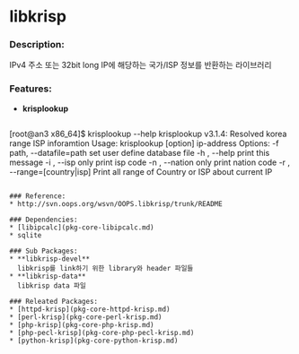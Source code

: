 # libkrisp

### Description:

IPv4 주소 또는 32bit long IP에 해당하는 국가/ISP 정보를 반환하는 라이브러리

### Features:
* **krisplookup**
  ```bash
[root@an3 x86_64]$ krisplookup --help
krisplookup v3.1.4: Resolved korea range ISP inforamtion
Usage: krisplookup [option] ip-address
Options:
         -f path, --datafile=path     set user define database file
         -h , --help                  print this message
         -i , --isp                   only print isp code
         -n , --nation                only print nation code
         -r , --range=[country|isp]   Print all range of Country or ISP
                                      about current IP
```

### Reference:
* http://svn.oops.org/wsvn/OOPS.libkrisp/trunk/README

### Dependencies:
* [libipcalc](pkg-core-libipcalc.md)
* sqlite

### Sub Packages:
* **libkrisp-devel**  
  libkrisp를 link하기 위한 library와 header 파일들
* **libkrisp-data**  
  libkrisp data 파일

### Releated Packages:
* [httpd-krisp](pkg-core-httpd-krisp.md)
* [perl-krisp](pkg-core-perl-krisp.md)
* [php-krisp](pkg-core-php-krisp.md)
* [php-pecl-krisp](pkg-core-php-pecl-krisp.md)
* [python-krisp](pkg-core-python-krisp.md)
